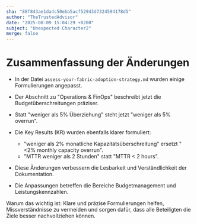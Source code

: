 ```yaml
---
sha: "88f843ae1da4c50ebb5acf52943d7324594178d5"
author: "TheTrustedAdvisor"
date: "2025-08-09 15:04:29 +0200"
subject: "Unexpected Character2"
merge: false
---
```


# Zusammenfassung der Änderungen

- In der Datei `assess-your-fabric-adoption-strategy.md` wurden einige Formulierungen angepasst.
- Der Abschnitt zu "Operations & FinOps" beschreibt jetzt die Budgetüberschreitungen präziser.
- Statt "weniger als 5% Überziehung" steht jetzt "weniger als 5% overrun".
- Die Key Results (KR) wurden ebenfalls klarer formuliert:
  - "weniger als 2% monatliche Kapazitätsüberschreitung" ersetzt "<2% monthly capacity overrun".
  - "MTTR weniger als 2 Stunden" statt "MTTR < 2 hours".

- Diese Änderungen verbessern die Lesbarkeit und Verständlichkeit der Dokumentation.
- Die Anpassungen betreffen die Bereiche Budgetmanagement und Leistungskennzahlen.

Warum das wichtig ist: Klare und präzise Formulierungen helfen, Missverständnisse zu vermeiden und sorgen dafür, dass alle Beteiligten die Ziele besser nachvollziehen können.

